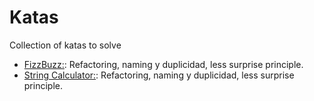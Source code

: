 # Katas
Collection of katas to solve

- [FizzBuzz:](./FizzBuzz.md): Refactoring, naming y duplicidad, less surprise principle.
- [String Calculator:](./StringCalculator.md): Refactoring, naming y duplicidad, less surprise principle.
